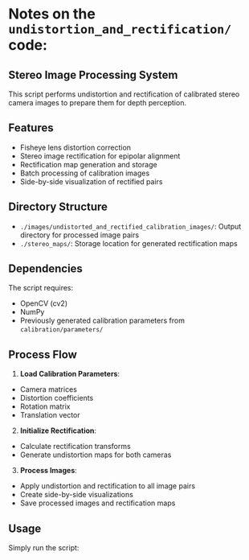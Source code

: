 # Notes on the `undistortion_and_rectification/` code:

## Stereo Image Processing System

This script performs undistortion and rectification of calibrated stereo camera images to prepare them for depth perception.

## Features

- Fisheye lens distortion correction
- Stereo image rectification for epipolar alignment
- Rectification map generation and storage
- Batch processing of calibration images
- Side-by-side visualization of rectified pairs

## Directory Structure

- `./images/undistorted_and_rectified_calibration_images/`: Output directory for processed image pairs
- `./stereo_maps/`: Storage location for generated rectification maps

## Dependencies

The script requires:

- OpenCV (cv2)
- NumPy
- Previously generated calibration parameters from `calibration/parameters/`

## Process Flow

1. **Load Calibration Parameters**:

- Camera matrices
- Distortion coefficients
- Rotation matrix
- Translation vector

2. **Initialize Rectification**:

- Calculate rectification transforms
- Generate undistortion maps for both cameras

3. **Process Images**:

- Apply undistortion and rectification to all image pairs
- Create side-by-side visualizations
- Save processed images and rectification maps

## Usage

Simply run the script:
